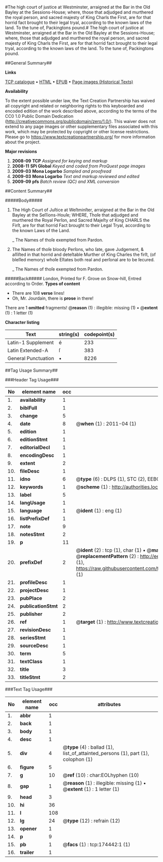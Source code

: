 #The high court of justice at Westminster, arraigned at the Bar in the Old Bayley at the Sessions-House; where, those that adjudged and murthered the royal person, and sacred majesty of King Charls the First, are for that horrid fact brought to their legal tryal, according to the known laws of the land. To the tune of, Packingtons pound.#
The high court of justice at Westminster, arraigned at the Bar in the Old Bayley at the Sessions-House; where, those that adjudged and murthered the royal person, and sacred majesty of King Charls the First, are for that horrid fact brought to their legal tryal, according to the known laws of the land. To the tune of, Packingtons pound.

##General Summary##

**Links**

[TCP catalogue](http://www.ota.ox.ac.uk/tcp/)  • 
[HTML](http://tei.it.ox.ac.uk/tcp/Texts-HTML/free/B03/B03654.html)  • 
[EPUB](http://tei.it.ox.ac.uk/tcp/Texts-EPUB/free/B03/B03654.epub) • 
[Page images (Historical Texts)](https://historicaltexts.jisc.ac.uk/eebo-47012476e)

**Availability**

To the extent possible under law, the Text Creation Partnership has waived all copyright and related or neighboring rights to this keyboarded and encoded edition of the work described above, according to the terms of the CC0 1.0 Public Domain Dedication (http://creativecommons.org/publicdomain/zero/1.0/). This waiver does not extend to any page images or other supplementary files associated with this work, which may be protected by copyright or other license restrictions. Please go to https://www.textcreationpartnership.org/ for more information about the project.

**Major revisions**

1. __2008-09__ __TCP__ *Assigned for keying and markup*
1. __2008-11__ __SPi Global__ *Keyed and coded from ProQuest page images*
1. __2009-03__ __Mona Logarbo__ *Sampled and proofread*
1. __2009-03__ __Mona Logarbo__ *Text and markup reviewed and edited*
1. __2009-09__ __pfs__ *Batch review (QC) and XML conversion*

##Content Summary##

#####Body#####

1. The High Court of Juſtice at Weſtminſter, arraigned at the Bar in the Old Bayley at the Seſſions-Houſe; WHERE, Thoſe that adjudged and murthered the Royal Perſon, and Sacred Majeſty of King CHARLS the Firſt, are for that horrid Fact brought to their Legal Tryal, according to the known Laws of the Land.

    _ The Names of thoſe exempted from Pardon.

1. The Names of thoſe bloody Perſons, who ſate, gave Judgement, & aſſiſted in that horrid and deteſtable Murther of King Charles the firſt, (of bleſſed memory) whoſe Eſtates both real and perſonal are to be ſecured.

    _ The Names of thoſe exempted from Pardon.

#####Back#####
London, Printed for F. Grove on Snow-hill, Entred according to Order.
**Types of content**

  * There are 108 **verse** lines!
  * Oh, Mr. Jourdain, there is **prose** in there!

There are 1 **omitted** fragments! 
 @__reason__ (1) : illegible: missing (1)  •  @__extent__ (1) : 1 letter (1)

**Character listing**


|Text|string(s)|codepoint(s)|
|---|---|---|
|Latin-1 Supplement|é|233|
|Latin Extended-A|ſ|383|
|General Punctuation|•|8226|

##Tag Usage Summary##

###Header Tag Usage###

|No|element name|occ|attributes|
|---|---|---|---|
|1.|__availability__|1||
|2.|__biblFull__|1||
|3.|__change__|5||
|4.|__date__|8| @__when__ (1) : 2011-04 (1)|
|5.|__edition__|1||
|6.|__editionStmt__|1||
|7.|__editorialDecl__|1||
|8.|__encodingDesc__|1||
|9.|__extent__|2||
|10.|__fileDesc__|1||
|11.|__idno__|6| @__type__ (6) : DLPS (1), STC (2), EEBO-CITATION (1), OCLC (1), VID (1)|
|12.|__keywords__|1| @__scheme__ (1) : http://authorities.loc.gov/ (1)|
|13.|__label__|5||
|14.|__langUsage__|1||
|15.|__language__|1| @__ident__ (1) : eng (1)|
|16.|__listPrefixDef__|1||
|17.|__note__|9||
|18.|__notesStmt__|2||
|19.|__p__|11||
|20.|__prefixDef__|2| @__ident__ (2) : tcp (1), char (1)  •  @__matchPattern__ (2) : ([0-9\-]+):([0-9IVX]+) (1), (.+) (1)  •  @__replacementPattern__ (2) : http://eebo.chadwyck.com/downloadtiff?vid=$1&page=$2 (1), https://raw.githubusercontent.com/textcreationpartnership/Texts/master/tcpchars.xml#$1 (1)|
|21.|__profileDesc__|1||
|22.|__projectDesc__|1||
|23.|__pubPlace__|2||
|24.|__publicationStmt__|2||
|25.|__publisher__|2||
|26.|__ref__|1| @__target__ (1) : http://www.textcreationpartnership.org/docs/. (1)|
|27.|__revisionDesc__|1||
|28.|__seriesStmt__|1||
|29.|__sourceDesc__|1||
|30.|__term__|5||
|31.|__textClass__|1||
|32.|__title__|3||
|33.|__titleStmt__|2||


###Text Tag Usage###

|No|element name|occ|attributes|
|---|---|---|---|
|1.|__abbr__|1||
|2.|__back__|1||
|3.|__body__|1||
|4.|__desc__|1||
|5.|__div__|4| @__type__ (4) : ballad (1), list_of_attainted_persons (1), part (1), colophon (1)|
|6.|__figure__|5||
|7.|__g__|10| @__ref__ (10) : char:EOLhyphen (10)|
|8.|__gap__|1| @__reason__ (1) : illegible: missing (1)  •  @__extent__ (1) : 1 letter (1)|
|9.|__head__|3||
|10.|__hi__|36||
|11.|__l__|108||
|12.|__lg__|24| @__type__ (12) : refrain (12)|
|13.|__opener__|1||
|14.|__p__|9||
|15.|__pb__|1| @__facs__ (1) : tcp:174442:1 (1)|
|16.|__trailer__|1||
